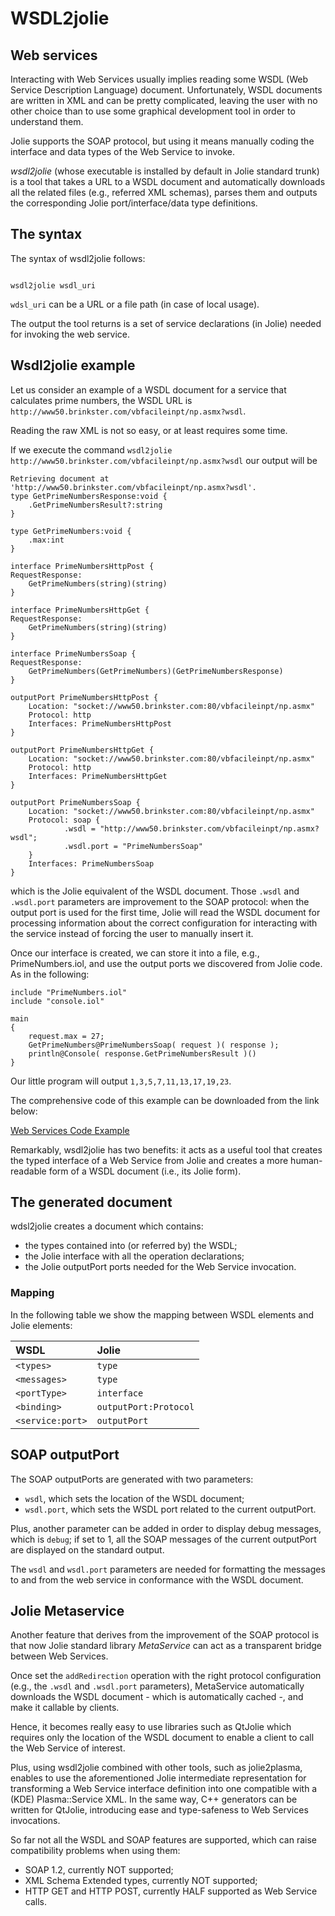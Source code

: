 # WSDL2jolie

## Web services

Interacting with Web Services usually implies reading some WSDL \(Web Service Description Language\) document. Unfortunately, WSDL documents are written in XML and can be pretty complicated, leaving the user with no other choice than to use some graphical development tool in order to understand them.

Jolie supports the SOAP protocol, but using it means manually coding the interface and data types of the Web Service to invoke.

_wsdl2jolie_ \(whose executable is installed by default in Jolie standard trunk\) is a tool that takes a URL to a WSDL document and automatically downloads all the related files \(e.g., referred XML schemas\), parses them and outputs the corresponding Jolie port/interface/data type definitions.

## The syntax

The syntax of wsdl2jolie follows:

```text

wsdl2jolie wsdl_uri
```

`wdsl_uri` can be a URL or a file path \(in case of local usage\).

The output the tool returns is a set of service declarations \(in Jolie\) needed for invoking the web service.

## Wsdl2jolie example

Let us consider an example of a WSDL document for a service that calculates prime numbers, the WSDL URL is `http://www50.brinkster.com/vbfacileinpt/np.asmx?wsdl`.

Reading the raw XML is not so easy, or at least requires some time.

If we execute the command `wsdl2jolie http://www50.brinkster.com/vbfacileinpt/np.asmx?wsdl` our output will be

```text
Retrieving document at 'http://www50.brinkster.com/vbfacileinpt/np.asmx?wsdl'.
type GetPrimeNumbersResponse:void {
    .GetPrimeNumbersResult?:string
}

type GetPrimeNumbers:void {
    .max:int
}

interface PrimeNumbersHttpPost {
RequestResponse:
    GetPrimeNumbers(string)(string)
}

interface PrimeNumbersHttpGet {
RequestResponse:
    GetPrimeNumbers(string)(string)
}

interface PrimeNumbersSoap {
RequestResponse:
    GetPrimeNumbers(GetPrimeNumbers)(GetPrimeNumbersResponse)
}

outputPort PrimeNumbersHttpPost {
    Location: "socket://www50.brinkster.com:80/vbfacileinpt/np.asmx"
    Protocol: http
    Interfaces: PrimeNumbersHttpPost
}

outputPort PrimeNumbersHttpGet {
    Location: "socket://www50.brinkster.com:80/vbfacileinpt/np.asmx"
    Protocol: http
    Interfaces: PrimeNumbersHttpGet
}

outputPort PrimeNumbersSoap {
    Location: "socket://www50.brinkster.com:80/vbfacileinpt/np.asmx"
    Protocol: soap {
            .wsdl = "http://www50.brinkster.com/vbfacileinpt/np.asmx?wsdl";
            .wsdl.port = "PrimeNumbersSoap"
    }
    Interfaces: PrimeNumbersSoap
}
```

which is the Jolie equivalent of the WSDL document. Those `.wsdl` and `.wsdl.port` parameters are improvement to the SOAP protocol: when the output port is used for the first time, Jolie will read the WSDL document for processing information about the correct configuration for interacting with the service instead of forcing the user to manually insert it.

Once our interface is created, we can store it into a file, e.g., PrimeNumbers.iol, and use the output ports we discovered from Jolie code. As in the following:

```text
include "PrimeNumbers.iol"
include "console.iol"

main
{
    request.max = 27;
    GetPrimeNumbers@PrimeNumbersSoap( request )( response );
    println@Console( response.GetPrimeNumbersResult )()
}
```

Our little program will output `1,3,5,7,11,13,17,19,23`.

The comprehensive code of this example can be downloaded from the link below:

[Web Services Code Example](https://github.com/jolielang/docs/tree/de0bcc5b82206ed6be6cb78fa10f6068bbe5881c/documentation/web_services/code/wsdl2jolie_code.zip)

Remarkably, wsdl2jolie has two benefits: it acts as a useful tool that creates the typed interface of a Web Service from Jolie and creates a more human-readable form of a WSDL document \(i.e., its Jolie form\).

## The generated document

wdsl2jolie creates a document which contains:

* the types contained into \(or referred by\) the WSDL;
* the Jolie interface with all the operation declarations;
* the Jolie outputPort ports needed for the Web Service invocation.

### Mapping

In the following table we show the mapping between WSDL elements and Jolie elements:

| WSDL | Jolie |
| :--- | :--- |
| `<types>` | `type` |
| `<messages>` | `type` |
| `<portType>` | `interface` |
| `<binding>` | `outputPort:Protocol` |
| `<service:port>` | `outputPort` |

## SOAP outputPort

The SOAP outputPorts are generated with two parameters:

* `wsdl`, which sets the location of the WSDL document;
* `wsdl.port`, which sets the WSDL port related to the current outputPort.

Plus, another parameter can be added in order to display debug messages, which is `debug`; if set to 1, all the SOAP messages of the current outputPort are displayed on the standard output.

The `wsdl` and `wsdl.port` parameters are needed for formatting the messages to and from the web service in conformance with the WSDL document.

## Jolie Metaservice

Another feature that derives from the improvement of the SOAP protocol is that now Jolie standard library _MetaService_ can act as a transparent bridge between Web Services.

Once set the `addRedirection` operation with the right protocol configuration \(e.g., the `.wsdl` and `.wsdl.port` parameters\), MetaService automatically downloads the WSDL document - which is automatically cached -, and make it callable by clients.

Hence, it becomes really easy to use libraries such as QtJolie which requires only the location of the WSDL document to enable a client to call the Web Service of interest.

Plus, using wsdl2jolie combined with other tools, such as jolie2plasma, enables to use the aforementioned Jolie intermediate representation for transforming a Web Service interface definition into one compatible with a \(KDE\) Plasma::Service XML. In the same way, C++ generators can be written for QtJolie, introducing ease and type-safeness to Web Services invocations.

So far not all the WSDL and SOAP features are supported, which can raise compatibility problems when using them:

* SOAP 1.2, currently NOT supported;
* XML Schema Extended types, currently NOT supported;
* HTTP GET and HTTP POST, currently HALF supported as Web Service calls.

